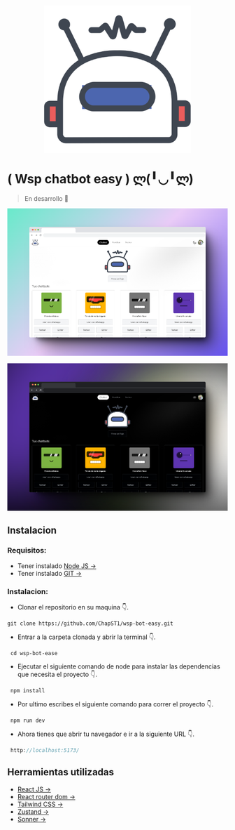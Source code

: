 <p align="center"><img  src="./public/images/logo.png" /></p>

# ( Wsp chatbot easy )  ლ(╹◡╹ლ)
> En desarrollo 🥲

![screenshot](public/designScreenshots/69shots_so.png)

![screenshot](public/designScreenshots/548shots_so.png)



## Instalacion

### Requisitos:
* Tener instalado [Node JS → ](https://nodejs.org/es)
* Tener instalado [GIT → ](https://git-scm.com/)

### Instalacion:
* Clonar el repositorio en su maquina 👇.
```shell
git clone https://github.com/ChapST1/wsp-bot-easy.git
```
* Entrar a la carpeta clonada y abrir la terminal 👇.
```shell
 cd wsp-bot-ease
```
* Ejecutar el siguiente comando de node para instalar las dependencias que necesita el proyecto 👇.
```shell
 npm install
 ```
* Por ultimo escribes el siguiente comando para correr el proyecto 👇.
```shell
 npm run dev
 ```
* Ahora tienes que abrir tu navegador e ir a la siguiente URL 👇.
```js
 http://localhost:5173/
 ```

## Herramientas utilizadas
- [React JS → ](https://react.dev/)
- [React router dom → ](https://reactrouter.com/en/main)
- [Tailwind CSS → ](https://tailwindcss.com/)
- [Zustand → ](https://zustand-demo.pmnd.rs/)
- [Sonner → ](https://sonner.emilkowal.ski/)

